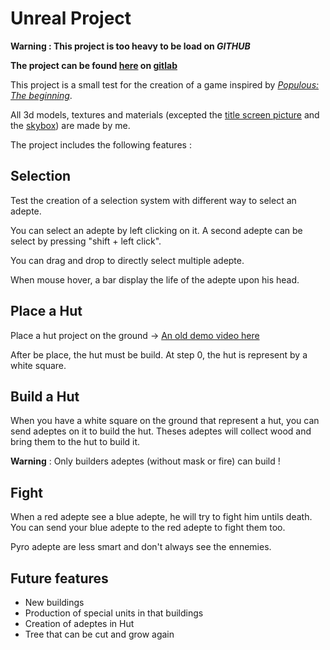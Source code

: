 # Unreal Project

**Warning : This project is too heavy to be load on *GITHUB***

**The project can be found [here](https://gitlab.com/Arnaud58/populous-unreal-game) on [gitlab](https://gitlab.com/Arnaud58/populous-unreal-game)**

This project is a small test for the creation of a game inspired by *[Populous: The beginning](https://en.wikipedia.org/wiki/Populous%3A_The_Beginning)*.

All 3d models, textures and materials (excepted the [title screen picture](https://www.deviantart.com/cb260/art/Populous-Worlds-II-212397486) and the [skybox](https://www.unrealengine.com/marketplace/en-US/product/good-sky)) are made by me.

The project includes the following features :

## Selection

Test the creation of a selection system with different way to select an adepte.

You can select an adepte by left clicking on it. A second adepte can be select by pressing "shift + left click".

You can drag and drop to directly select multiple adepte.

When mouse hover, a bar display the life of the adepte upon his head.

## Place a Hut

Place a hut project on the ground -> [An old demo video here](https://www.youtube.com/watch?v=1h2P_Cik4_Q&feature=youtu.be)

After be place, the hut must be build. At step 0, the hut is represent by a white square.

## Build a Hut

When you have a white square on the ground that represent a hut, you can send adeptes on it to build the hut. Theses adeptes will collect wood and bring them to the hut to build it.

**Warning** : Only builders adeptes (without mask or fire) can build !

## Fight

When a red adepte see a blue adepte, he will try to fight him untils death. You can send your blue adepte to the red adepte to fight them too.

Pyro adepte are less smart and don't always see the ennemies.

## Future features 
* New buildings
* Production of special units in that buildings
* Creation of adeptes in Hut
* Tree that can be cut and grow again
